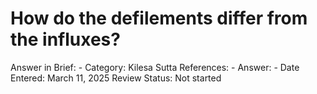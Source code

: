 # How do the defilements differ from the influxes?

Answer in Brief: -
 Category: Kilesa
Sutta References: -
Answer: -
Date Entered: March 11, 2025
Review Status: Not started